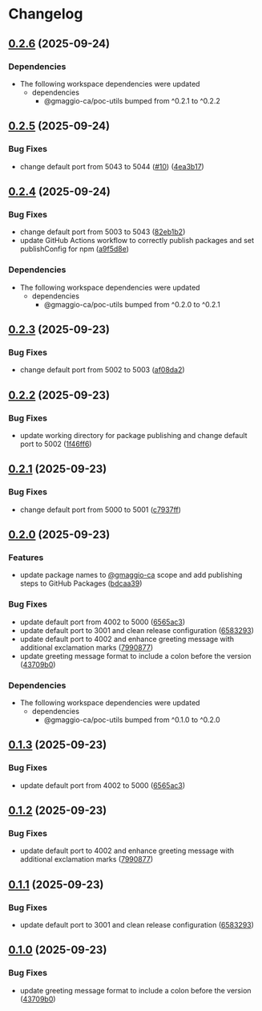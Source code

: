 # Changelog

## [0.2.6](https://github.com/gmaggio-ca/poc-release-please/compare/poc-web-v0.2.5...poc-web-v0.2.6) (2025-09-24)


### Dependencies

* The following workspace dependencies were updated
  * dependencies
    * @gmaggio-ca/poc-utils bumped from ^0.2.1 to ^0.2.2

## [0.2.5](https://github.com/gmaggio-ca/poc-release-please/compare/poc-web-v0.2.4...poc-web-v0.2.5) (2025-09-24)


### Bug Fixes

* change default port from 5043 to 5044 ([#10](https://github.com/gmaggio-ca/poc-release-please/issues/10)) ([4ea3b17](https://github.com/gmaggio-ca/poc-release-please/commit/4ea3b177273dd5a04c9fde983e28900fd5b1e09c))

## [0.2.4](https://github.com/gmaggio-ca/poc-release-please/compare/poc-web-v0.2.3...poc-web-v0.2.4) (2025-09-24)


### Bug Fixes

* change default port from 5003 to 5043 ([82eb1b2](https://github.com/gmaggio-ca/poc-release-please/commit/82eb1b2f20e8f30df312fccaaddd473c6d4427fb))
* update GitHub Actions workflow to correctly publish packages and set publishConfig for npm ([a9f5d8e](https://github.com/gmaggio-ca/poc-release-please/commit/a9f5d8e3e78ae2b36a8d72e60e85610faaa98eef))


### Dependencies

* The following workspace dependencies were updated
  * dependencies
    * @gmaggio-ca/poc-utils bumped from ^0.2.0 to ^0.2.1

## [0.2.3](https://github.com/gmaggio-ca/poc-release-please/compare/poc-web-v0.2.2...poc-web-v0.2.3) (2025-09-23)


### Bug Fixes

* change default port from 5002 to 5003 ([af08da2](https://github.com/gmaggio-ca/poc-release-please/commit/af08da27254a53b4d656ffdc24a71de42293cbe6))

## [0.2.2](https://github.com/gmaggio-ca/poc-release-please/compare/poc-web-v0.2.1...poc-web-v0.2.2) (2025-09-23)


### Bug Fixes

* update working directory for package publishing and change default port to 5002 ([1f46ff6](https://github.com/gmaggio-ca/poc-release-please/commit/1f46ff6a44e5e31e4350bbb0357e0c19ad732fbd))

## [0.2.1](https://github.com/gmaggio-ca/poc-release-please/compare/poc-web-v0.2.0...poc-web-v0.2.1) (2025-09-23)


### Bug Fixes

* change default port from 5000 to 5001 ([c7937ff](https://github.com/gmaggio-ca/poc-release-please/commit/c7937ff7ceb1cb52524f135b1f259432493aada6))

## [0.2.0](https://github.com/gmaggio-ca/poc-release-please/compare/poc-web-v0.1.3...poc-web-v0.2.0) (2025-09-23)


### Features

* update package names to [@gmaggio-ca](https://github.com/gmaggio-ca) scope and add publishing steps to GitHub Packages ([bdcaa39](https://github.com/gmaggio-ca/poc-release-please/commit/bdcaa39cbe03909c6bcaa6ce8584a39057f5c4c8))


### Bug Fixes

* update default port from 4002 to 5000 ([6565ac3](https://github.com/gmaggio-ca/poc-release-please/commit/6565ac36d02631dcaa7744f1828e8a07ed427717))
* update default port to 3001 and clean release configuration ([6583293](https://github.com/gmaggio-ca/poc-release-please/commit/6583293f9ecdcd28477e939a3f45f91fd0cbb160))
* update default port to 4002 and enhance greeting message with additional exclamation marks ([7990877](https://github.com/gmaggio-ca/poc-release-please/commit/79908772a183250c857d527786ff0e80d4fb7b2e))
* update greeting message format to include a colon before the version ([43709b0](https://github.com/gmaggio-ca/poc-release-please/commit/43709b00657b8c3267cecd9a61b35e0f9d1b210f))


### Dependencies

* The following workspace dependencies were updated
  * dependencies
    * @gmaggio-ca/poc-utils bumped from ^0.1.0 to ^0.2.0

## [0.1.3](https://github.com/gmaggio-ca/poc-release-please/compare/web-v0.1.2...web-v0.1.3) (2025-09-23)


### Bug Fixes

* update default port from 4002 to 5000 ([6565ac3](https://github.com/gmaggio-ca/poc-release-please/commit/6565ac36d02631dcaa7744f1828e8a07ed427717))

## [0.1.2](https://github.com/gmaggio-ca/poc-release-please/compare/web-v0.1.1...web-v0.1.2) (2025-09-23)


### Bug Fixes

* update default port to 4002 and enhance greeting message with additional exclamation marks ([7990877](https://github.com/gmaggio-ca/poc-release-please/commit/79908772a183250c857d527786ff0e80d4fb7b2e))

## [0.1.1](https://github.com/gmaggio-ca/poc-release-please/compare/web-v0.1.0...web-v0.1.1) (2025-09-23)


### Bug Fixes

* update default port to 3001 and clean release configuration ([6583293](https://github.com/gmaggio-ca/poc-release-please/commit/6583293f9ecdcd28477e939a3f45f91fd0cbb160))

## [0.1.0](https://github.com/gmaggio-ca/poc-release-please/compare/web-v0.1.0...web-v0.1.0) (2025-09-23)


### Bug Fixes

* update greeting message format to include a colon before the version ([43709b0](https://github.com/gmaggio-ca/poc-release-please/commit/43709b00657b8c3267cecd9a61b35e0f9d1b210f))
